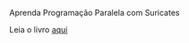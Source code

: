 Aprenda Programação Paralela com Suricates

Leia o livro [aqui](https://noelaraujo.github.io/ProgramacaoParalela_Suricates)
